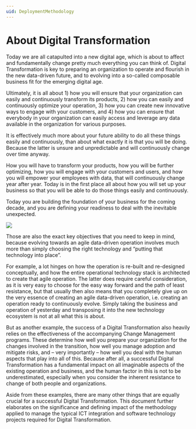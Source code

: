 ```yaml
---
uid: DeploymentMethodology
---
```


# About Digital Transformation

Today we are all catapulted into a new digital age, which is about to affect and fundamentally change pretty much everything you can think of. Digital Transformation is key to preparing an organization to operate and flourish in the new data-driven future, and to evolving into a so-called composable business fit for the emerging digital age.

Ultimately, it is all about 1) how you will ensure that your organization can easily and continuously transform its products, 2) how you can easily and continuously optimize your operation, 3) how you can create new innovative ways to engage with your customers, and 4) how you can ensure that everybody in your organization can easily access and leverage any data available in the organization for various purposes.

It is effectively much more about your future ability to do all these things easily and continuously, than about what exactly it is that you will be doing. Because the latter is unsure and unpredictable and will continuously change over time anyway.

How you will have to transform your products, how you will be further optimizing, how you will engage with your customers and users, and how you will empower your employees with data, that will continuously change year after year. Today is in the first place all about how you will set up your business so that you will be able to do those things easily and continuously.

Today you are building the foundation of your business for the coming decade, and you are defining your readiness to deal with the inevitable unexpected.

![](~/user-guide/images/GRAPH_DigitalTransformation.jpg)

Those are also the exact key objectives that you need to keep in mind, because evolving towards an agile data-driven operation involves much more than simply choosing the right technology and “putting that technology into place”.

For example, a lot hinges on how the operation is re-built and re-designed conceptually, and how the entire operational technology stack is architected to create that agile operation. The latter does require careful consideration, as it is very easy to choose for the easy way forward and the path of least resistance, but that usually then also means that you completely give up on the very essence of creating an agile data-driven operation, i.e. creating an operation ready to continuously evolve. Simply taking the business and operation of yesterday and transposing it into the new technology ecosystem is not at all what this is about.

But as another example, the success of a Digital Transformation also heavily relies on the effectiveness of the accompanying Change Management programs. These determine how well you prepare your organization for the changes involved in the transition, how well you manage adoption and mitigate risks, and – very importantly – how well you deal with the human aspects that play into all of this. Because after all, a successful Digital Transformation has a fundamental impact on all imaginable aspects of the existing operation and business, and the human factor in this is not to be underestimated, especially when you consider the inherent resistance to change of both people and organizations.

Aside from these examples, there are many other things that are equally crucial for a successful Digital Transformation. This document further elaborates on the significance and defining impact of the methodology applied to manage the typical ICT integration and software technology projects required for Digital Transformation.
